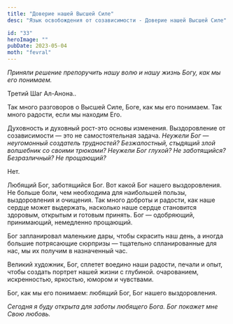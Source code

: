 ```yaml
---
title: "Доверие нашей Высшей Силе"
desc: "Язык освобождения от созависимости - Доверие нашей Высшей Силе"

id: "33"
heroImage: ""
pubDate: 2023-05-04
moth: "fevral"
---
```


_Приняли_ _решение_ _препоручить_ _нашу_ _волю_ _и_ _нашу_ _жизнь_ _Богу,_
_как_ _мы_ _его_ _понимаем._

Третий Шаг Ал-Анона..

Так много разговоров о Высшей Силе, Боге, как мы его понимаем. Так много
радости, если мы находим Его.

Духовность и духовный рост-это основы изменения. Выздоровление от
созависимости — это не самостоятельная задача. _Неужели Бог — неугомонный
создатель трудностей? Безжалостный, стыдящий злой волшебник со своими
трюками?_ _Неужели Бог глухой? Не заботящийся? Безразличный? Не прощающий?_

Нет.

Любящий Бог, заботящийся Бог. Вот какой Бог нашего выздоровления. Не больше
боли, чем необходима для наибольшей пользы, выздоровления и очищения. Так
много доброты и радости, как наше сердце может выдержать, насколько наше
сердце становится здоровым, открытым и готовым принять. Бог — одобряющий,
принимающий, немедленно прощающий.

Бог запланировал маленькие дары, чтобы скрасить наш день, а иногда большие
потрясающие сюрпризы — тщательно спланированные для нас, мы их получим в
назначенный час.

Великий художник, Бог, сплетет воедино наши радости, печали и опыт, чтобы
создать портрет нашей жизни с глубиной. очарованием, искренностью, яркостью,
юмором и чувствами.

Бог, как мы его понимаем: любящий Бог, Бог нашего выздоровления.

_Сегодня_ _я_ _буду_ _открыта_ _для_ _заботы_ _любящего_ _Бога._ _Бог_
_покажет_ _мне_ _Свою_ _любовь._
